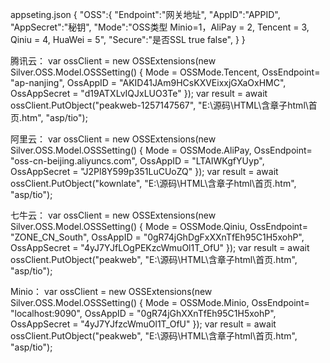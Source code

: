 ﻿appseting.json
{
    "OSS":{
        "Endpoint":"网关地址",
        "AppID":"APPID",
        "AppSecret":"秘钥",
        "Mode":"OSS类型 Minio=1，AliPay = 2, Tencent = 3, Qiniu = 4, HuaWei = 5",
        "Secure":"是否SSL true  false",
    }
}


腾讯云：
var ossClient = new OSSExtensions(new Silver.OSS.Model.OSSSetting()
{
    Mode = OSSMode.Tencent,
    OssEndpoint= "ap-nanjing",
    OssAppID = "AKID41JAm9HCsKXVEixxjGXaOxHMC",
    OssAppSecret = "d19ATXLvIQJxLUO3Te"
});
var result = await ossClient.PutObject("peakweb-1257147567", "E:\\源码\\HTML\\含章子html\\首页.htm", "asp/tio");



阿里云：
var ossClient = new OSSExtensions(new Silver.OSS.Model.OSSSetting()
{
    Mode = OSSMode.AliPay,
    OssEndpoint= "oss-cn-beijing.aliyuncs.com",
    OssAppID = "LTAIWKgfYUyp",
    OssAppSecret = "J2Pl8Y599p351LuCUoZQ"
});
var result = await ossClient.PutObject("kownlate", "E:\\源码\\HTML\\含章子html\\首页.htm", "asp/tio");


七牛云：
var ossClient = new OSSExtensions(new Silver.OSS.Model.OSSSetting()
{
    Mode = OSSMode.Qiniu,
    OssEndpoint= "ZONE_CN_South",
    OssAppID = "0gR74jGhDgFxXXnTfEh95C1H5xohP",
    OssAppSecret = "4yJ7YJfLOgPEKzcWmuOl1T_OfU"
});
var result = await ossClient.PutObject("peakweb", "E:\\源码\\HTML\\含章子html\\首页.htm", "asp/tio");



Minio：
var ossClient = new OSSExtensions(new Silver.OSS.Model.OSSSetting()
{
    Mode = OSSMode.Minio,
    OssEndpoint= "localhost:9090",
    OssAppID = "0gR74jGhXXnTfEh95C1H5xohP",
    OssAppSecret = "4yJ7YJfzcWmuOl1T_OfU"
});
var result = await ossClient.PutObject("peakweb", "E:\\源码\\HTML\\含章子html\\首页.htm", "asp/tio");

